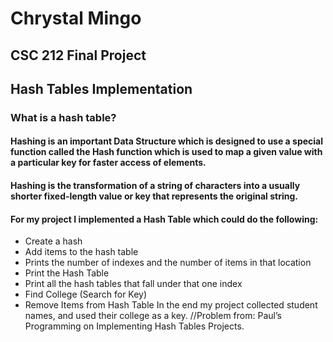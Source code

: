# Chrystal Mingo 
## CSC 212 Final Project
## Hash Tables Implementation

### What is a hash table?
#### Hashing is an important Data Structure which is designed to use a special function called the Hash function which is used to map a given value with a particular key for faster access of elements.

#### Hashing is the transformation of a string of characters into a usually shorter fixed-length value or key that represents the original string. 

#### For my project I implemented a Hash Table which could do the following:
- Create a hash
- Add items to the hash table
- Prints the number of indexes and the number of items in that location
- Print the Hash Table
- Print all the hash tables that fall under that one index
- Find College (Search for Key)
- Remove Items from Hash Table
In the end my project collected student names, and used their college as a key. 
//Problem from: Paul’s Programming on Implementing Hash Tables Projects.


